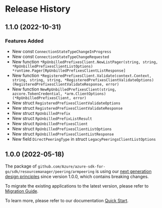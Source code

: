 # Release History

## 1.1.0 (2022-10-31)
### Features Added

- New const `ConnectionStateTypeChangeInProgress`
- New const `ConnectionStateTypeChangeRequested`
- New function `*RpUnbilledPrefixesClient.NewListPager(string, string, *RpUnbilledPrefixesClientListOptions) *runtime.Pager[RpUnbilledPrefixesClientListResponse]`
- New function `*RegisteredPrefixesClient.Validate(context.Context, string, string, string, *RegisteredPrefixesClientValidateOptions) (RegisteredPrefixesClientValidateResponse, error)`
- New function `NewRpUnbilledPrefixesClient(string, azcore.TokenCredential, *arm.ClientOptions) (*RpUnbilledPrefixesClient, error)`
- New struct `RegisteredPrefixesClientValidateOptions`
- New struct `RegisteredPrefixesClientValidateResponse`
- New struct `RpUnbilledPrefix`
- New struct `RpUnbilledPrefixListResult`
- New struct `RpUnbilledPrefixesClient`
- New struct `RpUnbilledPrefixesClientListOptions`
- New struct `RpUnbilledPrefixesClientListResponse`
- New field `DirectPeeringType` in struct `LegacyPeeringsClientListOptions`


## 1.0.0 (2022-05-18)

The package of `github.com/Azure/azure-sdk-for-go/sdk/resourcemanager/peering/armpeering` is using our [next generation design principles](https://azure.github.io/azure-sdk/general_introduction.html) since version 1.0.0, which contains breaking changes.

To migrate the existing applications to the latest version, please refer to [Migration Guide](https://aka.ms/azsdk/go/mgmt/migration).

To learn more, please refer to our documentation [Quick Start](https://aka.ms/azsdk/go/mgmt).